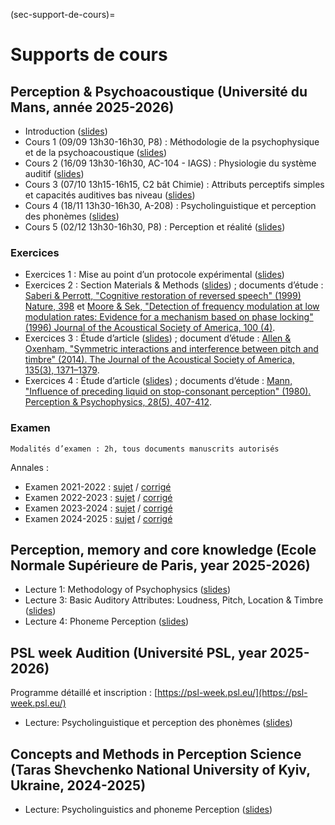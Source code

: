 (sec-support-de-cours)=
# Supports de cours

## **Perception & Psychoacoustique** (Université du Mans, année 2025-2026)

- Introduction ([slides](https://sdrive.cnrs.fr/s/F6DC2z6E2ERkPsA))
- Cours 1 (09/09 13h30-16h30, P8) : Méthodologie de la psychophysique et de la psychoacoustique ([slides](https://sdrive.cnrs.fr/s/6BQBKxQxstB3SZg))
- Cours 2 (16/09 13h30-16h30, AC-104 - IAGS) : Physiologie du système auditif ([slides](https://sdrive.cnrs.fr/s/9rAAnyQR8mAWS6n))
- Cours 3 (07/10 13h15-16h15, C2 bât Chimie) : Attributs perceptifs simples et capacités auditives bas niveau ([slides](https://sdrive.cnrs.fr/s/tqTF66wTgniGTig))
- Cours 4 (18/11 13h30-16h30, A-208) : Psycholinguistique et perception des phonèmes ([slides](https://sdrive.cnrs.fr/s/R4WHBkH4pyKAASE))
- Cours 5 (02/12 13h30-16h30, P8) : Perception et réalité ([slides](https://sdrive.cnrs.fr/s/sTnbPYfNjCdBYrF))

### Exercices

- Exercices 1 : Mise au point d’un protocole expérimental ([slides](https://sdrive.cnrs.fr/s/kQxzCrJPk8rWZBo))
- Exercices 2 : Section Materials & Methods ([slides](https://sdrive.cnrs.fr/s/m8TG8atY4mTJfnw)) ; documents d’étude : [Saberi & Perrott, "Cognitive restoration of reversed speech" (1999) Nature, 398](https://sdrive.cnrs.fr/s/2Z7MXYSZKrN6FXm) et [Moore & Sek, "Detection of frequency modulation at low modulation rates: Evidence for a mechanism based on phase locking" (1996) Journal of the Acoustical Society of America, 100 (4)](https://sdrive.cnrs.fr/s/ZoQYzAYZRRL2FjF).
- Exercices 3 : Étude d’article ([slides](https://sdrive.cnrs.fr/s/wwCnEBmbLBZck3K)) ; document d’étude : [Allen & Oxenham, "Symmetric interactions and interference between pitch and timbre" (2014). The Journal of the Acoustical Society of America, 135(3), 1371–1379](https://sdrive.cnrs.fr/s/3fy8WzGQiSnYBib).
- Exercices 4 : Étude d’article ([slides](https://sdrive.cnrs.fr/s/Pmy7Kw2yNzoWqFo)) ; documents d’étude : [Mann, "Influence of preceding liquid on stop-consonant perception" (1980). Perception & Psychophysics, 28(5), 407-412](https://sdrive.cnrs.fr/s/tRyS2nMTw76k5dT).

### Examen

```{note}
Modalités d’examen : 2h, tous documents manuscrits autorisés
```

Annales :
- Examen 2021-2022 : [sujet](https://sdrive.cnrs.fr/s/nYeRyymyqgYcYQt) / [corrigé](https://sdrive.cnrs.fr/s/bD7XNYm3ffbS9DY)
- Examen 2022-2023 : [sujet](https://sdrive.cnrs.fr/s/8AEdTG97PksEAyE) / [corrigé](https://sdrive.cnrs.fr/s/GGDsrbjQiCJzbrM)
- Examen 2023-2024 : [sujet](https://sdrive.cnrs.fr/s/BpBqt6qXa34Z9Aw) / [corrigé](https://sdrive.cnrs.fr/s/AMTgMYPa7DSG5wj)
- Examen 2024-2025 : [sujet](https://sdrive.cnrs.fr/s/XTCrtYfyYQXmTWE) / [corrigé](https://sdrive.cnrs.fr/s/L4MdyzpfkzqTDyj)

## **Perception, memory and core knowledge** (Ecole Normale Supérieure de Paris, year 2025-2026)

- Lecture 1: Methodology of Psychophysics ([slides](https://sdrive.cnrs.fr/s/EyZ5Q5WQNjBi8SE))
- Lecture 3: Basic Auditory Attributes: Loudness, Pitch, Location & Timbre ([slides](https://sdrive.cnrs.fr/s/K93s2i29rNmk43Z))
- Lecture 4: Phoneme Perception ([slides](https://sdrive.cnrs.fr/s/kAmAkATbw53bssL))

## **PSL week Audition** (Université PSL, year 2025-2026)

Programme détaillé et inscription : [https://psl-week.psl.eu/](https://psl-week.psl.eu/)

- Lecture: Psycholinguistique et perception des phonèmes ([slides]())

## **Concepts and Methods in Perception Science** (Taras Shevchenko National University of Kyiv, Ukraine, 2024-2025)

- Lecture: Psycholinguistics and phoneme Perception ([slides]())
